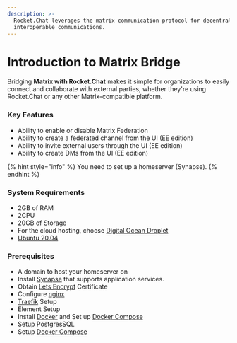 ```yaml
---
description: >-
  Rocket.Chat leverages the matrix communication protocol for decentralized and
  interoperable communications.
---
```


# Introduction to Matrix Bridge

Bridging **Matrix with Rocket.Chat** makes it simple for organizations to easily connect and collaborate with external parties, whether they're using Rocket.Chat or any other Matrix-compatible platform.&#x20;

### **Key Features**

* Ability to enable or disable Matrix Federation&#x20;
* Ability to create a federated channel from the UI (EE edition)
* Ability to invite external users through the UI (EE edition)
* Ability to create DMs from the UI (EE edition)

{% hint style="info" %}
You need to set up a homeserver (Synapse).
{% endhint %}

### System Requirements

* 2GB of RAM
* 2CPU
* 20GB of Storage
* For the cloud hosting, choose [Digital Ocean Droplet](https://docs.rocket.chat/quick-start/upgrading-rocket.chat#upgrading-rocket.chat-digital-ocean-oneclick-install)
* [Ubuntu 20.04](https://docs.rocket.chat/quick-start/installing-and-updating/other-deployment-methods/manual-installation/debian-based-distros/ubuntu)

### Prerequisites

* A domain to host your homeserver on
* Install [Synapse](https://matrix.org/docs/projects/server/synapse) that supports application services.
* Obtain [Lets Encrypt](https://letsencrypt.org/) Certificate
* Configure [nginx](https://docs.rocket.chat/quick-start/deploying-rocket.chat/rapid-deployment-methods/docker-and-docker-compose/docker-containers#5.-installing-nginx-and-ssl-certificate)
* [Traefik](https://traefik.io/) Setup&#x20;
* Element Setup
* Install [Docker](https://docs.docker.com/get-docker/) and Set up [Docker Compose](https://docs.rocket.chat/quick-start/deploying-rocket.chat/rapid-deployment-methods/docker-and-docker-compose)
* Setup PostgresSQL
* Setup [Docker Compose](https://docs.rocket.chat/quick-start/deploying-rocket.chat/rapid-deployment-methods/docker-and-docker-compose)

